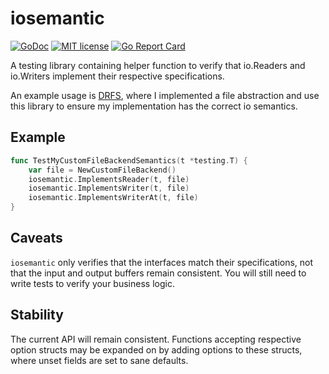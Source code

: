 # iosemantic

[![GoDoc](https://godoc.org/godoc.org/github.com/KaiserKarel/iosemantic?status.svg)](https://godoc.org/github.com/KaiserKarel/iosemantic)
[![MIT license](http://img.shields.io/badge/license-MIT-brightgreen.svg)](http://opensource.org/licenses/MIT)
[![Go Report Card](https://goreportcard.com/badge/github.com/kaiserkarel/iosemantic)](https://goreportcard.com/report/github.com/kaiserkarel/iosemantic)

A testing library containing helper function to verify that io.Readers and io.Writers implement their respective specifications.

An example usage is [DRFS](https://github.com/kaiserkarel/drfs), where I implemented a file abstraction and use this library to ensure my implementation has the correct io semantics.

## Example

```go 
func TestMyCustomFileBackendSemantics(t *testing.T) {
    var file = NewCustomFileBackend()
    iosemantic.ImplementsReader(t, file)
    iosemantic.ImplementsWriter(t, file)
    iosemantic.ImplementsWriterAt(t, file)
}
```

## Caveats

`iosemantic` only verifies that the interfaces match their specifications, not that the input and output buffers remain
consistent. You will still need to write tests to verify your business logic.

## Stability

The current API will remain consistent. Functions accepting respective option structs may be expanded on by adding options to these structs, where unset fields are set to sane defaults.


